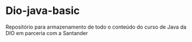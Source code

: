 # Dio-java-basic
Repositório para armazenamento de todo o conteúdo do curso de Java da DIO em parceria com a Santander
